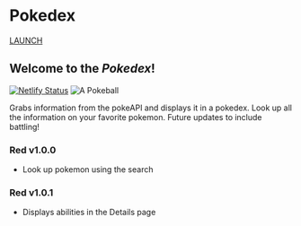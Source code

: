 # Pokedex

[LAUNCH](https://github.com/amwebdev86/pokedex-react)

## Welcome to the _Pokedex_!

[![Netlify Status](https://api.netlify.com/api/v1/badges/0b30e640-e70b-49d7-8980-02cee4da9288/deploy-status)](https://app.netlify.com/sites/vigorous-chandrasekhar-8ced84/deploys)
![A Pokeball](./public/icon-192.png)

Grabs information from the pokeAPI and displays it in a pokedex. Look up all the information on your favorite pokemon. Future updates to include battling!

### Red v1.0.0

- Look up pokemon using the search

### Red v1.0.1

- Displays abilities in the Details page

